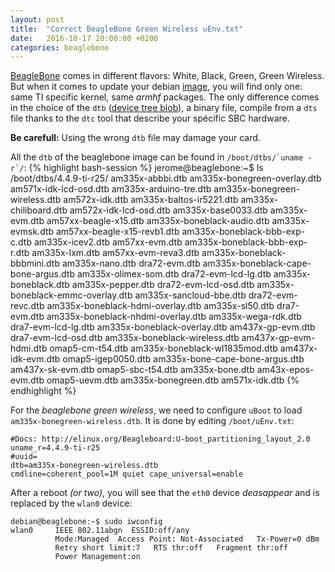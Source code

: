 ```yaml
---
layout: post
title:  "Correct BeagleBone Green Wireless uEnv.txt"
date:   2016-10-17 20:00:00 +0200
categories: beaglebone
---
```


[BeagleBone] comes in different flavors: White, Black, Green, Green
Wireless. But when it comes to update your debian [image], you will
find only one: same TI specific kernel, same *armhf* packages. The
only difference comes in the choice of the `dtb` ([device tree blob]),
a binary file, compile from a `dts` file thanks to the `dtc` tool that
describe your spécific SBC hardware.

**Be carefull:** Using the wrong `dtb` file may damage your card.

All the `dtb` of the beaglebone image can be found in
``/boot/dtbs/`uname -r`/``:
{% highlight bash-session %}
jerome@beaglebone:~$ ls /boot/dtbs/4.4.9-ti-r25/
am335x-abbbi.dtb                      am335x-bonegreen-overlay.dtb   am571x-idk-lcd-osd.dtb
am335x-arduino-tre.dtb                am335x-bonegreen-wireless.dtb  am572x-idk.dtb
am335x-baltos-ir5221.dtb              am335x-chiliboard.dtb          am572x-idk-lcd-osd.dtb
am335x-base0033.dtb                   am335x-evm.dtb                 am57xx-beagle-x15.dtb
am335x-boneblack-audio.dtb            am335x-evmsk.dtb               am57xx-beagle-x15-revb1.dtb
am335x-boneblack-bbb-exp-c.dtb        am335x-icev2.dtb               am57xx-evm.dtb
am335x-boneblack-bbb-exp-r.dtb        am335x-lxm.dtb                 am57xx-evm-reva3.dtb
am335x-boneblack-bbbmini.dtb          am335x-nano.dtb                dra72-evm.dtb
am335x-boneblack-cape-bone-argus.dtb  am335x-olimex-som.dtb          dra72-evm-lcd-lg.dtb
am335x-boneblack.dtb                  am335x-pepper.dtb              dra72-evm-lcd-osd.dtb
am335x-boneblack-emmc-overlay.dtb     am335x-sancloud-bbe.dtb        dra72-evm-revc.dtb
am335x-boneblack-hdmi-overlay.dtb     am335x-sl50.dtb                dra7-evm.dtb
am335x-boneblack-nhdmi-overlay.dtb    am335x-wega-rdk.dtb            dra7-evm-lcd-lg.dtb
am335x-boneblack-overlay.dtb          am437x-gp-evm.dtb              dra7-evm-lcd-osd.dtb
am335x-boneblack-wireless.dtb         am437x-gp-evm-hdmi.dtb         omap5-cm-t54.dtb
am335x-boneblack-wl1835mod.dtb        am437x-idk-evm.dtb             omap5-igep0050.dtb
am335x-bone-cape-bone-argus.dtb       am437x-sk-evm.dtb              omap5-sbc-t54.dtb
am335x-bone.dtb                       am43x-epos-evm.dtb             omap5-uevm.dtb
am335x-bonegreen.dtb                  am571x-idk.dtb
{% endhighlight %}

For the *beaglebone green wireless*, we need to configure `uBoot` to
load `am335x-bonegreen-wireless.dtb`. It is done by editing `/boot/uEnv.txt`:
```
#Docs: http://elinux.org/Beagleboard:U-boot_partitioning_layout_2.0
uname_r=4.4.9-ti-r25
#uuid=
dtb=am335x-bonegreen-wireless.dtb
cmdline=coherent_pool=1M quiet cape_universal=enable
```

After a reboot *(or two)*, you will see that the `eth0` device
*deasappear* and is replaced by the `wlan0` device:
```
debian@beaglebone:~$ sudo iwconfig
wlan0     IEEE 802.11abgn  ESSID:off/any
          Mode:Managed  Access Point: Not-Associated   Tx-Power=0 dBm
          Retry short limit:7   RTS thr:off   Fragment thr:off
          Power Management:on
```

[BeagleBone]: https://beagleboard.org/bone
[image]: https://beagleboard.org/latest-images
[device tree blob]: http://elinux.org/Device_Tree